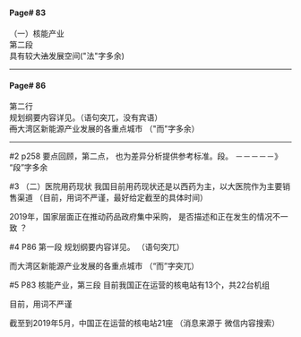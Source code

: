 #### Page# 83
（一）核能产业  
第二段    
具有较大~~法~~发展空间("法"字多余) 
___  

#### Page# 86
第二行  
规划纲要内容详见。（语句突兀，没有宾语）  
~~而~~大湾区新能源产业发展的各重点城市 （"而"字多余）


___

#2
p258
要点回顾，第二点，
也为差异分析提供参考标准。段。 －－－－－》 “段”字多余

#3
（二）医院用药现状
我国目前用药现状还是以西药为主，以大医院作为主要销售渠道
（目前，用词不严谨，最好给定截至的具体时间）

2019年，国家层面正在推动药品政府集中采购，
是否描述和正在发生的情况不一致 ？

#4 
P86
第一段
规划纲要内容详见。 （语句突兀）

而大湾区新能源产业发展的各重点城市 （“而”字突兀）

#5
P83 核能产业，第三段
目前我国正在运营的核电站有13个，共22台机组

目前，用词不严谨

截至到2019年5月，中国正在运营的核电站21座
（消息来源于 微信内容搜索）
